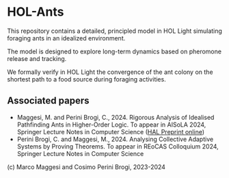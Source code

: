 # HOL-Ants

This repository contains a detailed, principled model in HOL Light simulating foraging ants in an idealized environment. 

The model is designed to explore long-term dynamics based on pheromone release and tracking. 

We formally verify in HOL Light the convergence of the ant colony on the shortest path to a food source during foraging activities. 

## Associated papers

- Maggesi, M. and Perini Brogi, C., 2024. Rigorous Analysis of Idealised Pathfinding Ants in Higher-Order Logic. To appear in AISoLA 2024, Springer Lecture Notes in Computer Science ([HAL Preprint online](https://hal.science/hal-04620418/))
- Perini Brogi, C. and Maggesi, M., 2024. Analysing Collective Adaptive Systems by Proving Theorems. To appear in REoCAS Colloquium 2024, Springer Lecture Notes in Computer Science

(c) Marco Maggesi and Cosimo Perini Brogi, 2023-2024
